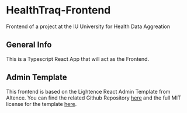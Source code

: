 # HealthTraq-Frontend
Frontend of a project at the IU University for Health Data Aggreation

## General Info
This is a Typescript React App that will act as the Frontend.

## Admin Template
This frontend is based on the Lightence React Admin Template from Altence.
You can find the related Github Repository [here](https://github.com/altence/lightence-ant-design-react-template) and 
the full MIT license for the template [here](https://github.com/altence/lightence-ant-design-react-template/blob/main/LICENSE).
